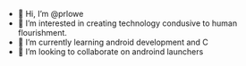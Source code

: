 - 👋 Hi, I’m @prlowe
- 👀 I’m interested in creating technology condusive to human flourishment.
- 🌱 I’m currently learning android development and C
- 💞️ I’m looking to collaborate on androind launchers

<!---
prlowe/prlowe is a ✨ special ✨ repository because its `README.md` (this file) appears on your GitHub profile.
You can click the Preview link to take a look at your changes.
--->
